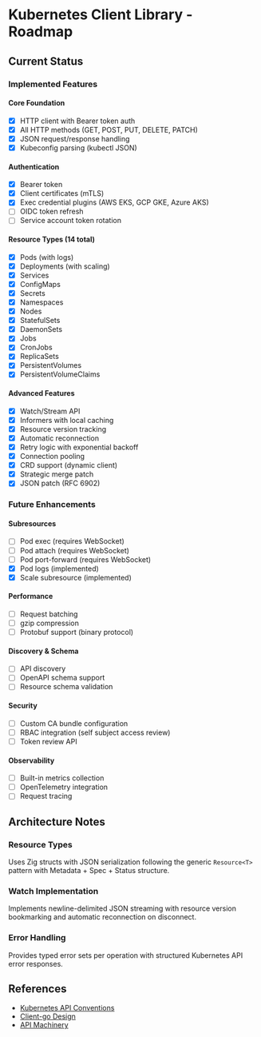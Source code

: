 # Kubernetes Client Library - Roadmap

## Current Status

### Implemented Features

#### Core Foundation
- [x] HTTP client with Bearer token auth
- [x] All HTTP methods (GET, POST, PUT, DELETE, PATCH)
- [x] JSON request/response handling
- [x] Kubeconfig parsing (kubectl JSON)

#### Authentication
- [x] Bearer token
- [x] Client certificates (mTLS)
- [x] Exec credential plugins (AWS EKS, GCP GKE, Azure AKS)
- [ ] OIDC token refresh
- [ ] Service account token rotation

#### Resource Types (14 total)
- [x] Pods (with logs)
- [x] Deployments (with scaling)
- [x] Services
- [x] ConfigMaps
- [x] Secrets
- [x] Namespaces
- [x] Nodes
- [x] StatefulSets
- [x] DaemonSets
- [x] Jobs
- [x] CronJobs
- [x] ReplicaSets
- [x] PersistentVolumes
- [x] PersistentVolumeClaims

#### Advanced Features
- [x] Watch/Stream API
- [x] Informers with local caching
- [x] Resource version tracking
- [x] Automatic reconnection
- [x] Retry logic with exponential backoff
- [x] Connection pooling
- [x] CRD support (dynamic client)
- [x] Strategic merge patch
- [x] JSON patch (RFC 6902)

### Future Enhancements

#### Subresources
- [ ] Pod exec (requires WebSocket)
- [ ] Pod attach (requires WebSocket)
- [ ] Pod port-forward (requires WebSocket)
- [x] Pod logs (implemented)
- [x] Scale subresource (implemented)

#### Performance
- [ ] Request batching
- [ ] gzip compression
- [ ] Protobuf support (binary protocol)

#### Discovery & Schema
- [ ] API discovery
- [ ] OpenAPI schema support
- [ ] Resource schema validation

#### Security
- [ ] Custom CA bundle configuration
- [ ] RBAC integration (self subject access review)
- [ ] Token review API

#### Observability
- [ ] Built-in metrics collection
- [ ] OpenTelemetry integration
- [ ] Request tracing

## Architecture Notes

### Resource Types
Uses Zig structs with JSON serialization following the generic `Resource<T>` pattern with Metadata + Spec + Status structure.

### Watch Implementation
Implements newline-delimited JSON streaming with resource version bookmarking and automatic reconnection on disconnect.

### Error Handling
Provides typed error sets per operation with structured Kubernetes API error responses.

## References
- [Kubernetes API Conventions](https://github.com/kubernetes/community/blob/master/contributors/devel/sig-architecture/api-conventions.md)
- [Client-go Design](https://github.com/kubernetes/client-go)
- [API Machinery](https://github.com/kubernetes/apimachinery)